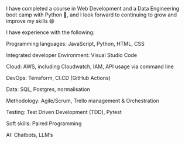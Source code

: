I have completed a course in Web Development and a Data Engineering boot camp with Python 🎉, and I look forward to continuing to grow and improve my skills 😄


I have experience with the following:

Programming languages: JavaScript, Python, HTML, CSS 

Integrated developer Environment: Visual Studio Code 

Cloud: AWS, including Cloudwatch, IAM, API usage via command line 

DevOps: Terraform, CI.CD (GitHub Actions) 

Data: SQL, Postgres, normalisation 

Methodology: Agile/Scrum, Trello management & Orchestration 

Testing: Test Driven Development (TDD), Pytest 

Soft skills: Paired Programming 

AI: Chatbots, LLM’s 
